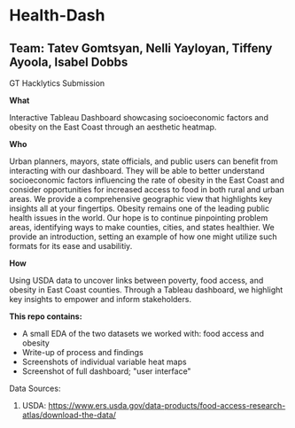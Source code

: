 # Health-Dash
## Team: Tatev Gomtsyan, Nelli Yayloyan, Tiffeny Ayoola, Isabel Dobbs
GT Hacklytics Submission

**What**

Interactive Tableau Dashboard showcasing socioeconomic factors and obesity on the East Coast through an aesthetic heatmap. 

**Who**

Urban planners, mayors, state officials, and public users can benefit from interacting with our dashboard. They will be able to better understand socioeconomic factors influencing the rate of obesity in the East Coast and consider opportunities for increased access to food in both rural and urban areas. We provide a comprehensive geographic view that highlights key insights all at your fingertips. Obesity remains one of the leading public health issues in the world. Our hope is to continue pinpointing problem areas, identifying ways to make counties, cities, and states healthier. We provide an introduction, setting an example of how one might utilize such formats for its ease and usabilitiy. 

**How**

Using USDA data to uncover links between poverty, food access, and obesity in East Coast counties. Through a Tableau dashboard, we highlight key insights to empower and inform stakeholders. 

**This repo contains:**
- A small EDA of the two datasets we worked with: food access and obesity
- Write-up of process and findings
- Screenshots of individual variable heat maps
- Screenshot of full dashboard; "user interface"


Data Sources:

1. USDA: https://www.ers.usda.gov/data-products/food-access-research-atlas/download-the-data/

